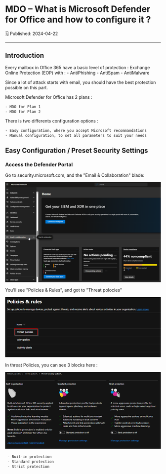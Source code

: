 # MDO – What is Microsoft Defender for Office and how to configure it ?
🗓️ Published: 2024-04-22  

---

## Introduction

Every mailbox in Office 365 have a basic level of protection : Exchange Online Protection (EOP) with :
    - AntiPhishing
    - AntiSpam
    - AntiMalware


Since a lot of attack starts with email, you should have the best protection possible on this part.

Microsoft Defender for Office has 2 plans :

    - MDO for Plan 1
    - MDO for Plan 2


There is two differents configuration options :
    
    - Easy configuration, where you accept Microsoft recommandations
    - Manual configuration, to set all parameters to suit your needs


## Easy Configuration / Preset Security Settings


### Access the Defender Portal

Go to security.microsoft.com, and the "Email & Collaboration" blade:

![](assets/What%20is%20MDO/2025-04-22-15-56-42.png)


You'll see "Policies & Rules", and got to "Threat polocies"

![](assets/What%20is%20MDO/2025-04-22-15-58-13.png)


In threat Policies, you can see 3 blocks here :

![](assets/What%20is%20MDO%20and%20how%20to%20configure%20it/2025-04-22-16-12-57.png)

     - Buit-in protection
     - Standard protection
     - Strict protection

